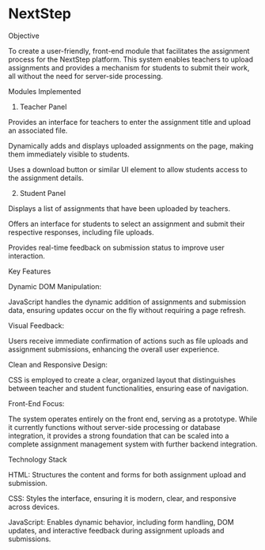 # NextStep
Objective

To create a user-friendly, front-end module that facilitates the assignment process for the NextStep platform. This system enables teachers to upload assignments and provides a mechanism for students to submit their work, all without the need for server-side processing.

Modules Implemented

1. Teacher Panel

Provides an interface for teachers to enter the assignment title and upload an associated file.

Dynamically adds and displays uploaded assignments on the page, making them immediately visible to students.

Uses a download button or similar UI element to allow students access to the assignment details.

2. Student Panel

Displays a list of assignments that have been uploaded by teachers.

Offers an interface for students to select an assignment and submit their respective responses, including file uploads.

Provides real-time feedback on submission status to improve user interaction.

Key Features

Dynamic DOM Manipulation:

JavaScript handles the dynamic addition of assignments and submission data, ensuring updates occur on the fly without requiring a page refresh.

Visual Feedback:

Users receive immediate confirmation of actions such as file uploads and assignment submissions, enhancing the overall user experience.

Clean and Responsive Design:

CSS is employed to create a clear, organized layout that distinguishes between teacher and student functionalities, ensuring ease of navigation.

Front-End Focus:

The system operates entirely on the front end, serving as a prototype. While it currently functions without server-side processing or database integration, it provides a strong foundation that can be scaled into a complete assignment management system with further backend integration.

Technology Stack

HTML:
Structures the content and forms for both assignment upload and submission.

CSS:
Styles the interface, ensuring it is modern, clear, and responsive across devices.

JavaScript:
Enables dynamic behavior, including form handling, DOM updates, and interactive feedback during assignment uploads and submissions.
